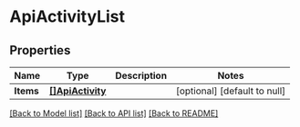 # ApiActivityList

## Properties
Name | Type | Description | Notes
------------ | ------------- | ------------- | -------------
**Items** | [**[]ApiActivity**](ApiActivity.md) |  | [optional] [default to null]

[[Back to Model list]](../README.md#documentation-for-models) [[Back to API list]](../README.md#documentation-for-api-endpoints) [[Back to README]](../README.md)

